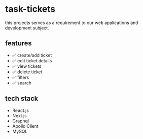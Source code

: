 # task-tickets

this projects serves as a requirement to our web applications and development subject.

## features

- ✅ create/add ticket
- ✅ edit ticket details
- ✅ view tickets
- ✅ delete ticket
- ✅ filters
- ✅ search

## tech stack

- React.js
- Next.js
- Graphql
- Apollo Client
- MySQL
